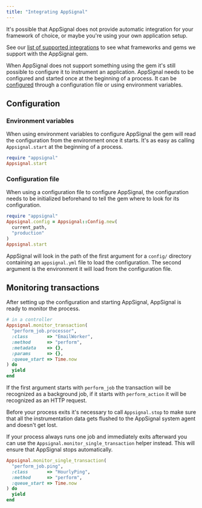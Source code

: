 ```yaml
---
title: "Integrating AppSignal"
---
```


It's possible that AppSignal does not provide automatic integration for your
framework of choice, or maybe you're using your own application setup.

See our [list of supported integrations](/ruby/integrations/index.html) to see
what frameworks and gems we support with the AppSignal gem.

When AppSignal does not support something using the gem it's still possible to
configure it to instrument an application. AppSignal needs to be configured and
started once at the beginning of a process. It can be
[configured](/ruby/configuration/index.html) through a configuration file or
using environment variables.

## Configuration

### Environment variables

When using environment variables to configure AppSignal the gem will read the
configuration from the environment once it starts. It's as easy as calling
`Appsignal.start` at the beginning of a process.

```ruby
require "appsignal"
Appsignal.start
```

### Configuration file

When using a configuration file to configure AppSignal, the configuration needs
to be initialized beforehand to tell the gem where to look for its
configuration.

```ruby
require "appsignal"
Appsignal.config = Appsignal::Config.new(
  current_path,
  "production"
)
Appsignal.start
```

AppSignal will look in the path of the first argument for a `config/` directory
containing an `appsignal.yml` file to load the configuration. The second
argument is the environment it will load from the configuration file.

## Monitoring transactions

After setting up the configuration and starting AppSignal, AppSignal is ready
to monitor the process.

```ruby
# in a controller
Appsignal.monitor_transaction(
  "perform_job.processor",
  :class       => "EmailWorker",
  :method      => "perform",
  :metadata    => {},
  :params      => {},
  :queue_start => Time.now
) do
  yield
end
```

If the first argument starts with `perform_job` the transaction will be
recognized as a background job, if it starts with `perform_action` it will be
recognized as an HTTP request.

Before your process exits it's necessary to call `Appsignal.stop` to make sure
that all the instrumentation data gets flushed to the AppSignal system agent
and doesn't get lost.

If your process always runs one job and immediately exits afterward you can use
the `Appsignal.monitor_single_transaction` helper instead. This will ensure
that AppSignal stops automatically.

```ruby
Appsignal.monitor_single_transaction(
  "perform_job.ping",
  :class       => "HourlyPing",
  :method      => "perform",
  :queue_start => Time.now
) do
  yield
end
```
